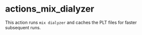 # actions_mix_dialyzer

This action runs `mix dialyzer` and caches the PLT files for faster subsequent runs.
